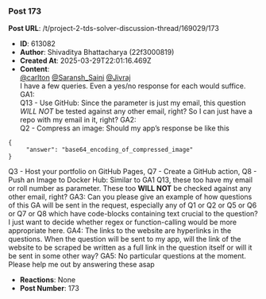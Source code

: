 ### Post 173
**Post URL**: /t/project-2-tds-solver-discussion-thread/169029/173
- **ID**: 613082
- **Author**: Shivaditya Bhattacharya (22f3000819)
- **Created At**: 2025-03-29T22:01:16.469Z
- **Content**:  
  <a class="mention" href="/u/carlton">@carlton</a> <a class="mention" href="/u/saransh_saini">@Saransh_Saini</a> <a class="mention" href="/u/jivraj">@Jivraj</a><br>
I have a few queries. Even a yes/no response for each would suffice.
GA1:<br>
Q13 - Use GitHub: Since the parameter is just my email, this question <em>WILL NOT</em> be tested against any other email, right? So I can just have a repo with my email in it, right?
GA2:<br>
Q2 - Compress an image: Should my app’s response be like this
<pre><code class="lang-auto">{
     "answer": "base64_encoding_of_compressed_image"
}
</code></pre>
Q3 - Host your portfolio on GitHub Pages, Q7 - Create a GitHub action, Q8 - Push an Image to Docker Hub: Similar to GA1 Q13, these too have my email or roll number as parameter. These too <strong>WILL NOT</strong> be checked against any other email, right?
GA3:
Can you please give an example of how questions of this GA will be sent in the request, especially any of Q1 or Q2 or Q5 or Q6 or Q7 or Q8 which have code-blocks containing text crucial to the question? I just want to decide whether regex or function-calling would be more appropriate here.
GA4:
The links to the website are hyperlinks in the questions. When the question will be sent to my app, will the link of the website to be scraped be written as a full link in the question itself or will it be sent in some other way?
GA5:
No particular questions at the moment.
Please help me out by answering these asap
- **Reactions**: None
- **Post Number**: 173

